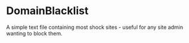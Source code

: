 # DomainBlacklist
A simple text file containing most shock sites - useful for any site admin wanting to block them.
